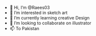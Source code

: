 - 👋 Hi, I’m @Raees03
- 👀 I’m interested in sketch art
- 🌱 I’m currently learning creative Design
- 💞️ I’m looking to collaborate on illustrator
- 📫 To Pakistan

<!---
Raees03/Raees03 is a ✨ special ✨ repository because its `README.md` (this file) appears on your GitHub profile.
You can click the Preview link to take a look at your changes.
--->
